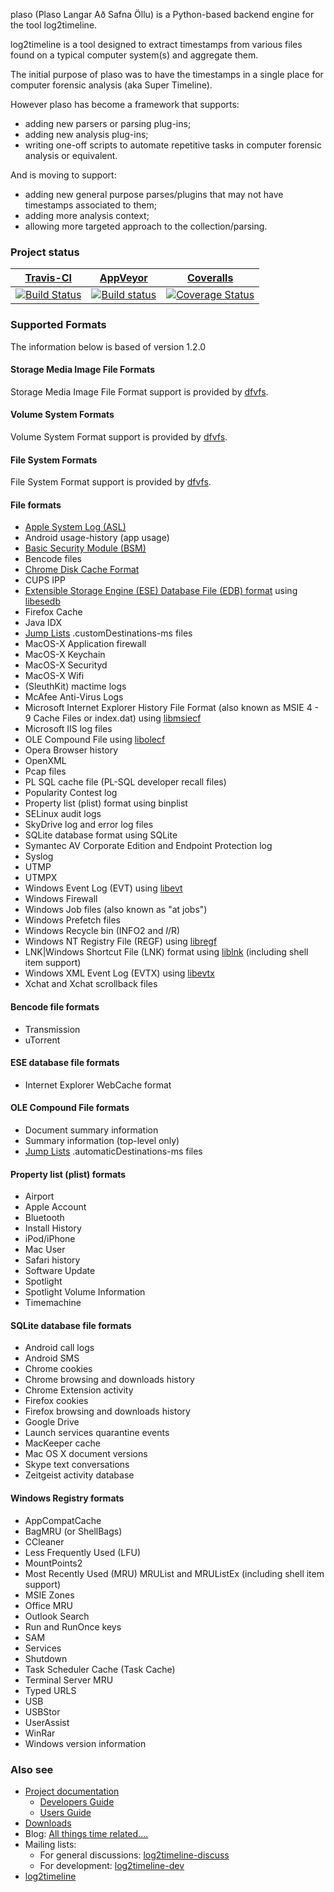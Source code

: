 plaso (Plaso Langar Að Safna Öllu) is a Python-based backend engine for the tool log2timeline. 

log2timeline is a tool designed to extract timestamps from various files found on a typical computer system(s) and aggregate them.

The initial purpose of plaso was to have the timestamps in a single place for computer forensic analysis (aka Super Timeline).

However plaso has become a framework that supports:
* adding new parsers or parsing plug-ins;
* adding new analysis plug-ins;
* writing one-off scripts to automate repetitive tasks in computer forensic analysis or equivalent.

And is moving to support:
* adding new general purpose parses/plugins that may not have timestamps associated to them;
* adding more analysis context;
* allowing more targeted approach to the collection/parsing.

### Project status
[Travis-CI](https://travis-ci.org/) | [AppVeyor](https://ci.appveyor.com) | [Coveralls](https://coveralls.io/)
--- | --- | --- 
[![Build Status](https://travis-ci.org/log2timeline/plaso.svg?branch=master)](https://travis-ci.org/log2timeline/plaso) | [![Build status](https://ci.appveyor.com/api/projects/status/g3x5ylegjjo61p4m?svg=true)](https://ci.appveyor.com/project/joachimmetz/plaso) | [![Coverage Status](https://img.shields.io/coveralls/log2timeline/plaso.svg)](https://coveralls.io/r/log2timeline/plaso?branch=master)

### Supported Formats
The information below is based of version 1.2.0

#### Storage Media Image File Formats
Storage Media Image File Format support is provided by [dfvfs](https://github.com/log2timeline/dfvfs/wiki#storage-media-types).

#### Volume System Formats
Volume System Format support is provided by [dfvfs](https://github.com/log2timeline/dfvfs/wiki#volume-systems).

#### File System Formats
File System Format support is provided by [dfvfs](https://github.com/log2timeline/dfvfs/wiki#file-systems).

#### File formats

* [Apple System Log (ASL)](http://forensicswiki.org/index.php?title=Apple_System_Log_(ASL)&action=edit&redlink=1)
* Android usage-history (app usage)
* [Basic Security Module (BSM)](http://forensicswiki.org/wiki/Basic_Security_Module_(BSM)_file_format)
* Bencode files
* [Chrome Disk Cache Format](http://forensicswiki.org/wiki/Chrome_Disk_Cache_Format)
* CUPS IPP
* [Extensible Storage Engine (ESE) Database File (EDB) format](http://forensicswiki.org/wiki/Extensible_Storage_Engine_(ESE)_Database_File_(EDB)_format) using [libesedb](https://github.com/libyal/libesedb)
* Firefox Cache
* Java IDX
* [Jump Lists](http://forensicswiki.org/wiki/Jump_Lists) .customDestinations-ms files
* MacOS-X Application firewall
* MacOS-X Keychain
* MacOS-X Securityd
* MacOS-X Wifi
* (SleuthKit) mactime logs
* McAfee Anti-Virus Logs
* Microsoft Internet Explorer History File Format (also known as MSIE 4 - 9 Cache Files or index.dat) using [libmsiecf](https://github.com/libyal/libmsiecf)
* Microsoft IIS log files
* OLE Compound File using [libolecf](https://github.com/libyal/libolecf)
* Opera Browser history
* OpenXML
* Pcap files
* PL SQL cache file (PL-SQL developer recall files)
* Popularity Contest log
* Property list (plist) format using binplist
* SELinux audit logs
* SkyDrive log and error log files
* SQLite database format using SQLite
* Symantec AV Corporate Edition and Endpoint Protection log
* Syslog
* UTMP
* UTMPX
* Windows Event Log (EVT) using [libevt](https://github.com/libyal/libevt)
* Windows Firewall
* Windows Job files (also known as "at jobs")
* Windows Prefetch files
* Windows Recycle bin (INFO2 and $I/$R)
* Windows NT Registry File (REGF) using [libregf](https://github.com/libyal/libregf)
* LNK|Windows Shortcut File (LNK) format using [liblnk](https://github.com/libyal/liblnk) (including shell item support)
* Windows XML Event Log (EVTX) using [libevtx](https://github.com/libyal/libevtx)
* Xchat and Xchat scrollback files

#### Bencode file formats

* Transmission
* uTorrent

#### ESE database file formats

* Internet Explorer WebCache format

#### OLE Compound File formats

* Document summary information
* Summary information (top-level only)
* [Jump Lists](http://forensicswiki.org/wiki/Jump_Lists) .automaticDestinations-ms files

#### Property list (plist) formats

* Airport
* Apple Account
* Bluetooth
* Install History
* iPod/iPhone
* Mac User
* Safari history
* Software Update
* Spotlight
* Spotlight Volume Information
* Timemachine

#### SQLite database file formats

* Android call logs
* Android SMS
* Chrome cookies
* Chrome browsing and downloads history
* Chrome Extension activity
* Firefox cookies
* Firefox browsing and downloads history
* Google Drive
* Launch services quarantine events
* MacKeeper cache
* Mac OS X document versions
* Skype text conversations
* Zeitgeist activity database

#### Windows Registry formats

* AppCompatCache
* BagMRU (or ShellBags)
* CCleaner
* Less Frequently Used (LFU)
* MountPoints2
* Most Recently Used (MRU) MRUList and MRUListEx (including shell item support)
* MSIE Zones
* Office MRU
* Outlook Search
* Run and RunOnce keys
* SAM
* Services
* Shutdown
* Task Scheduler Cache (Task Cache)
* Terminal Server MRU
* Typed URLS
* USB
* USBStor
* UserAssist
* WinRar
* Windows version information

### Also see

* [Project documentation](http://plaso.kiddaland.net/)
  * [Developers Guide](https://github.com/log2timeline/plaso/wiki/Developers-Guide)
  * [Users Guide](https://github.com/log2timeline/plaso/wiki/Users-Guide)
* [Downloads](https://googledrive.com/host/0B30H7z4S52FleW5vUHBnblJfcjg/)
* Blog: [All things time related....](http://blog.kiddaland.net/)
* Mailing lists:
  * For general discussions: [log2timeline-discuss](https://groups.google.com/forum/#!forum/log2timeline-discuss)
  * For development: [log2timeline-dev](https://groups.google.com/forum/#!forum/log2timeline-dev)
* [log2timeline](http://plaso.kiddaland.net/usage/log2timeline/)
